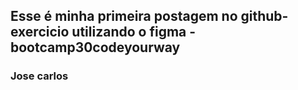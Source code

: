 <h2>Esse é minha primeira postagem no github- exercicio utilizando o figma - bootcamp30codeyourway</h2>

### Jose carlos 

